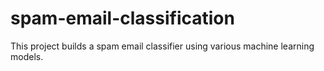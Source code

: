 # spam-email-classification
This project builds a spam email classifier using various machine learning models.
